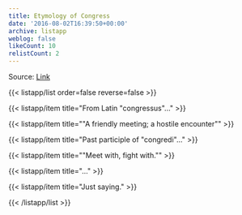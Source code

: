 ```yaml
---
title: Etymology of Congress
date: '2016-08-02T16:39:50+00:00'
archive: listapp
weblog: false
likeCount: 10
relistCount: 2
---
```


Source: [Link](http://etymonline.com/index.php?term=congress&allowed_in_frame=0)

<!--more-->

{{< listapp/list order=false reverse=false >}}

   {{< listapp/item title="From Latin \"congressus\"..." >}}

   {{< listapp/item title="\"A friendly meeting; a hostile encounter\"" >}}

   {{< listapp/item title="Past participle of \"congredi\"…" >}}

   {{< listapp/item title="\"Meet with, fight with.\"" >}}

   {{< listapp/item title="..." >}}

   {{< listapp/item title="Just saying." >}}

{{< /listapp/list >}}
